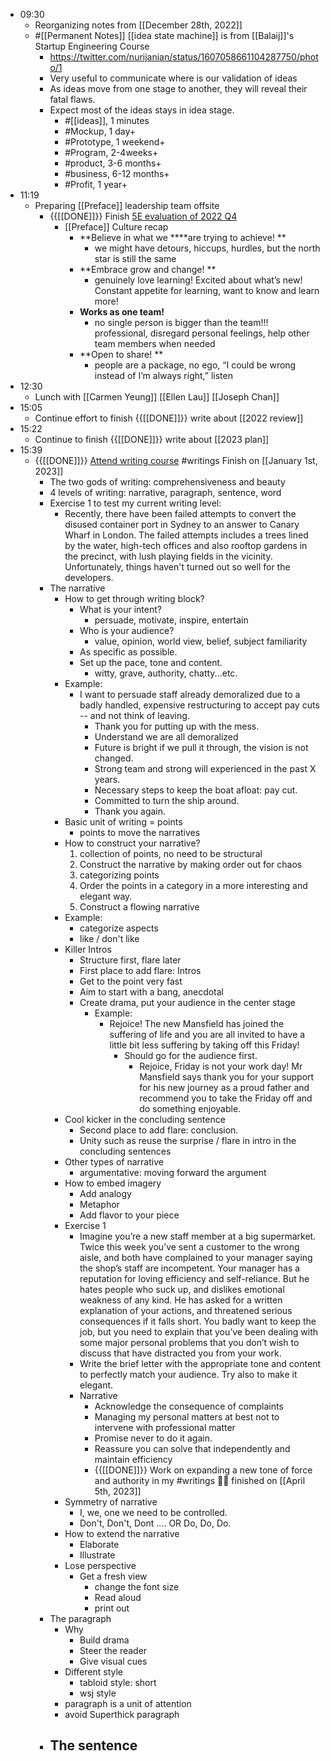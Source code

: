 - 09:30
    - Reorganizing notes from [[December 28th, 2022]]
    - #[[Permanent Notes]] [[idea state machine]] is from [[Balaij]]'s Startup Engineering Course
        - https://twitter.com/nurijanian/status/1607058661104287750/photo/1
        - Very useful to communicate where is our validation of ideas
        - As ideas move from one stage to another, they will reveal their fatal flaws.
        - Expect most of the ideas stays in idea stage.
            - #[[ideas]], 1 minutes
            - #Mockup, 1 day+
            - #Prototype, 1 weekend+
            - #Program, 2-4weeks+
            - #product, 3-6 months+
            - #business, 6-12 months+
            - #Profit, 1 year+
- 11:19
    - Preparing [[Preface]] leadership team offsite
        - {{[[DONE]]}}  Finish [5E evaluation of 2022 Q4](https://docs.google.com/presentation/d/1iXA1_CtNWqYVrBLT3S3OygL6m9QAXtB67x3pJ581mEc/edit?usp=sharing)
            - [[Preface]] Culture recap
                - **Believe in what we ****are trying to achieve! **
                    - we might have detours, hiccups, hurdles, but the north star is still the same
                - **Embrace grow and change! **
                    - genuinely love learning! Excited about what’s new! Constant appetite for learning, want to know and learn more!
                - **Works as one team!**
                    - no single person is bigger than the team!!! professional, disregard personal feelings, help other team members when needed
                - **Open to share! **
                    - people are a package, no ego, “I could be wrong instead of I’m always right,” listen
- 12:30
    - Lunch with [[Carmen Yeung]] [[Ellen Lau]] [[Joseph Chan]]
- 15:05
    - Continue effort to finish {{[[DONE]]}}  write about [[2022 review]]
- 15:22
    - Continue to finish {{[[DONE]]}}  write about [[2023 plan]]
- 15:39
    - {{[[DONE]]}} [Attend writing course](https://www.udemy.com/course/ninja-writing-the-four-levels-of-writing-mastery/learn/lecture/4395688#content) #writings Finish on [[January 1st, 2023]]
        - The two gods of writing: comprehensiveness and beauty
        - 4 levels of writing: narrative, paragraph, sentence, word
        - Exercise 1 to test my current writing level:
            - Recently, there have been failed attempts to convert the disused container port in Sydney to an answer to Canary Wharf in London. The failed attempts includes a trees lined by the water, high-tech offices and also rooftop gardens in the precinct, with lush playing fields in the vicinity. Unfortunately, things haven't turned out so well for the developers.
        - The narrative
            - How to get through writing block?
                - What is your intent?
                    - persuade, motivate, inspire, entertain
                - Who is your audience?
                    - value, opinion, world view, belief, subject familiarity
                - As specific as possible.
                - Set up the pace, tone and content.
                    - witty, grave, authority, chatty...etc.
            - Example:
                - I want to persuade staff already demoralized due to a badly handled, expensive restructuring to accept pay cuts -- and not think of leaving.
                    - Thank you for putting up with the mess.
                    - Understand we are all demoralized
                    - Future is bright if we pull it through, the vision is not changed.
                    - Strong team and strong will experienced in the past X years.
                    - Necessary steps to keep the boat afloat: pay cut.
                    - Committed to turn the ship around.
                    - Thank you again.
            - Basic unit of writing = points
                - points to move the narratives
            - How to construct your narrative?
                1. collection of points, no need to be structural
                2. Construct the narrative by making order out for chaos
                3. categorizing points
                4. Order the points in a category in a more interesting and elegant way.
                5. Construct a flowing narrative
            - Example:
                - categorize aspects
                - like / don't like
            - Killer Intros
                - Structure first, flare later
                - First place to add flare: Intros
                - Get to the point very fast
                - Aim to start with a bang, anecdotal
                - Create drama, put your audience in the center stage
                    - Example:
                        - Rejoice! The new Mansfield has joined the suffering of life and you are all invited to have a little bit less suffering by taking off this Friday!
                            - Should go for the audience first.
                                - Rejoice, Friday is not your work day! Mr Mansfield says thank you for your support for his new journey as a proud father and recommend you to take the Friday off and do something enjoyable.
            - Cool kicker in the concluding sentence
                - Second place to add flare: conclusion.
                - Unity such as reuse the surprise / flare in intro in the concluding sentences
            - Other types of narrative
                - argumentative: moving forward the argument
            - How to embed imagery
                - Add analogy
                - Metaphor
                - Add flavor to your piece
            - Exercise 1
                - Imagine you’re a new staff member at a big supermarket.
Twice this week you’ve sent a customer to the wrong aisle,
and both have complained to your manager saying the
shop’s staff are incompetent. Your manager has a reputation
for loving efficiency and self-reliance. But he hates people
who suck up, and dislikes emotional weakness of any kind.
He has asked for a written explanation of your actions, and
threatened serious consequences if it falls short. You badly
want to keep the job, but you need to explain that you’ve
been dealing with some major personal problems that you
don’t wish to discuss that have distracted you from your
work.
                - Write the brief letter with the appropriate tone and content
to perfectly match your audience. Try also to make it
elegant.
                - Narrative
                    - Acknowledge the consequence of complaints
                    - Managing my personal matters at best not to intervene with professional matter
                    - Promise never to do it again.
                    - Reassure you can solve that independently and maintain efficiency
                    - {{[[DONE]]}}  Work on expanding a new tone of force and authority in my #writings 👏🏼 finished on [[April 5th, 2023]]
            - Symmetry of narrative
                - I, we, one we need to be controlled.
                - Don't, Don't, Dont .... OR Do, Do, Do.
            - How to extend the narrative
                - Elaborate
                - Illustrate
            - Lose perspective
                - Get a fresh view
                    - change the font size
                    - Read aloud
                    - print out
        - The paragraph
            - Why
                - Build drama
                - Steer the reader
                - Give visual cues 
            - Different style
                - tabloid style: short
                - wsj style 
            - paragraph is a unit of attention
            - avoid Superthick paragraph
        - The sentence
            - 

